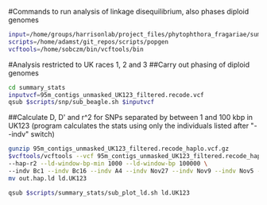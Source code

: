 #Commands to run analysis of linkage disequilibrium, also phases diploid genomes

```bash
input=/home/groups/harrisonlab/project_files/phytophthora_fragariae/summary_stats
scripts=/home/adamst/git_repos/scripts/popgen
vcftools=/home/sobczm/bin/vcftools/bin
```

#Analysis restricted to UK races 1, 2 and 3
##Carry out phasing of diploid genomes

```bash
cd summary_stats
inputvcf=95m_contigs_unmasked_UK123_filtered.recode.vcf
qsub $scripts/snp/sub_beagle.sh $inputvcf
```

##Calculate D, D' and r^2 for SNPs separated by between 1 and 100 kbp in UK123 (program calculates the stats using only the individuals listed after "--indv" switch)

```bash
gunzip 95m_contigs_unmasked_UK123_filtered.recode_haplo.vcf.gz
$vcftools/vcftools --vcf 95m_contigs_unmasked_UK123_filtered.recode_haplo.vcf \
--hap-r2 --ld-window-bp-min 1000 --ld-window-bp 100000 \
--indv Bc1 --indv Bc16 --indv A4 --indv Nov27 --indv Nov9 --indv Nov5 --indv Nov71
mv out.hap.ld ld.UK123

qsub $scripts/summary_stats/sub_plot_ld.sh ld.UK123
```
